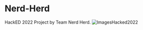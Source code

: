 # Nerd-Herd
HackED 2022 Project by Team Nerd Herd.
![ImagesHacked2022](https://user-images.githubusercontent.com/60452517/149673721-8e088c2f-9dbb-4f86-be08-d5eba77ec5c0.png)
